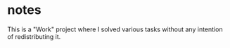 # notes

This is a "Work" project where I solved various tasks without any intention of redistributing it.
